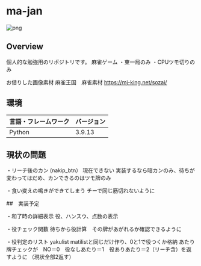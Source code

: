 # ma-jan

![png](https://github.com/)

## Overview

個人的な勉強用のリポジトリです。
麻雀ゲーム
・東一局のみ
・CPUツモ切りのみ

お借りした画像素材
麻雀王国　麻雀素材
https://mj-king.net/sozai/

## 環境

<!-- 言語、フレームワーク、ミドルウェア、インフラの一覧とバージョンを記載 -->

| 言語・フレームワーク  | バージョン |
| --------------------- | ---------- |
| Python                | 3.9.13     |

## 現状の問題
・リーチ後のカン (nakip_btn）
現在できない
実装するなら暗カンのみ、待ちが変わってはだめ、カンできるのはツモ牌のみ

・食い変えの鳴きができてしまう
チーで同じ筋切れないように

##　実装予定

・和了時の詳細表示
役、ハンスウ、点数の表示

・役チェック関数
待ちから役計算　その牌があがれるか確認できるように

・役判定のリスト
yakulist matilistと同じだけ作り、0と1で役つくか格納
あたり牌チェックが　NO＝0　役なしあたり＝1　役ありあたり＝2（リーチ含）を返すように
（現状全部2返す）


